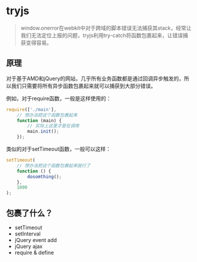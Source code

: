 tryjs
=====

> window.onerror在webkit中对于跨域的脚本错误无法捕获其stack，经常让我们无法定位上报的问题，tryjs利用try-catch将函数包裹起来，让错误捕获变得容易。

原理
----

对于基于AMD和jQuery的网站，几乎所有业务函数都是通过回调异步触发的，所以我们只需要将所有异步函数包裹起来就可以捕获到大部分错误。

例如，对于require函数，一般是这样使用的：

```javascript
require(['./main'],
	// 想办法把这个函数包裹起来 
	function (main) {
		// 实际上这里才是在调用
		main.init();
	});
```

类似的对于setTimeout函数，一般可以这样：

```javascript
setTimeout(
	// 想办法把这个函数包裹起来就行了
	function () {
		dosomthing();
	}, 
	1000
);
```

包裹了什么？
---------

* setTimeout
* setInterval
* jQuery event add
* jQuery ajax
* require & define